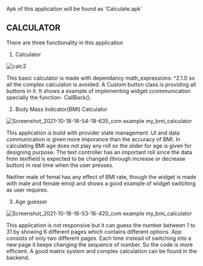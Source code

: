 Apk of this application will be found as 'Calculate.apk' 

## CALCULATOR 

There are three functionality in this application 

1. Calculator 

![calc2](https://user-images.githubusercontent.com/48752942/137719834-d84b6b68-3f8a-4ab9-9a93-fcf8f45909a4.jpg)

This basic calculator is made with dependancy math_expressions: ^2.1.0 so all the complex calculaton is avoided. A Custom button class is providing all buttons in it. It shows a example of implementing widget ccommunication specially the function- CallBack(). 

2. Body Mass Indicator(BMI) Calculator 

![Screenshot_2021-10-18-16-54-18-635_com example my_bmi_calculator](https://user-images.githubusercontent.com/48752942/137720662-9b01aba3-b95e-4b69-b9ae-49785502d9f9.jpg)

This application is build with provider state management. UI and data communication is given more imporance than the accuracy of BMI. In calculating BMI age does not play any roll so the slider for age is given for designing purpose. The text controller has an important roll since the data from textfield is expected to be changed (through increase or decrease button) in real time when the user presses.

Neither male of femal has any effect of BMI rate, though the widget is made with male and female emoji and shows a good example of widget switching as user requires. 

3. Age guesser 

![Screenshot_2021-10-18-16-53-16-420_com example my_bmi_calculator](https://user-images.githubusercontent.com/48752942/137721875-5ead24cb-a939-4bb8-a5c5-b36c9f4f9efa.jpg)

This application is not responsive but it can guess the number between 1  to 31 by showing 6 different pages which contains different options. App consists of only two different pages. Each time instead of switching into a new page it keeps changing the sequence of number. So the code is more efficient. A good matrix system and complex calculation can be found in the backend. 

<!---## Getting Started

This project is a starting point for a Flutter application.

A few resources to get you started if this is your first Flutter project:

- [Lab: Write your first Flutter app](https://flutter.dev/docs/get-started/codelab)
- [Cookbook: Useful Flutter samples](https://flutter.dev/docs/cookbook)

For help getting started with Flutter, view our
[online documentation](https://flutter.dev/docs), which offers tutorials,
samples, guidance on mobile development, and a full API reference.-->
